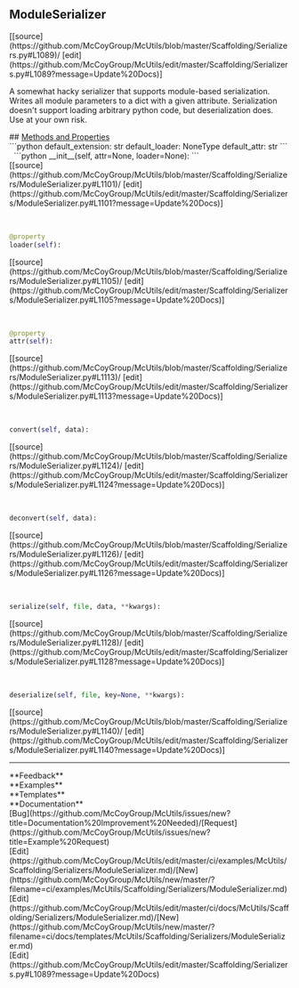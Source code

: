 ## <a id="McUtils.Scaffolding.Serializers.ModuleSerializer">ModuleSerializer</a> 

<div class="docs-source-link" markdown="1">
[[source](https://github.com/McCoyGroup/McUtils/blob/master/Scaffolding/Serializers.py#L1089)/
[edit](https://github.com/McCoyGroup/McUtils/edit/master/Scaffolding/Serializers.py#L1089?message=Update%20Docs)]
</div>

A somewhat hacky serializer that supports module-based serialization.
Writes all module parameters to a dict with a given attribute.
Serialization doesn't support loading arbitrary python code, but deserialization does.
Use at your own risk.







<div class="collapsible-section">
 <div class="collapsible-section collapsible-section-header" markdown="1">
## <a class="collapse-link" data-toggle="collapse" href="#methods" markdown="1"> Methods and Properties</a> <a class="float-right" data-toggle="collapse" href="#methods"><i class="fa fa-chevron-down"></i></a>
 </div>
 <div class="collapsible-section collapsible-section-body collapse show" id="methods" markdown="1">
 ```python
default_extension: str
default_loader: NoneType
default_attr: str
```
<a id="McUtils.Scaffolding.Serializers.ModuleSerializer.__init__" class="docs-object-method">&nbsp;</a> 
```python
__init__(self, attr=None, loader=None): 
```
<div class="docs-source-link" markdown="1">
[[source](https://github.com/McCoyGroup/McUtils/blob/master/Scaffolding/Serializers/ModuleSerializer.py#L1101)/
[edit](https://github.com/McCoyGroup/McUtils/edit/master/Scaffolding/Serializers/ModuleSerializer.py#L1101?message=Update%20Docs)]
</div>


<a id="McUtils.Scaffolding.Serializers.ModuleSerializer.loader" class="docs-object-method">&nbsp;</a> 
```python
@property
loader(self): 
```
<div class="docs-source-link" markdown="1">
[[source](https://github.com/McCoyGroup/McUtils/blob/master/Scaffolding/Serializers/ModuleSerializer.py#L1105)/
[edit](https://github.com/McCoyGroup/McUtils/edit/master/Scaffolding/Serializers/ModuleSerializer.py#L1105?message=Update%20Docs)]
</div>


<a id="McUtils.Scaffolding.Serializers.ModuleSerializer.attr" class="docs-object-method">&nbsp;</a> 
```python
@property
attr(self): 
```
<div class="docs-source-link" markdown="1">
[[source](https://github.com/McCoyGroup/McUtils/blob/master/Scaffolding/Serializers/ModuleSerializer.py#L1113)/
[edit](https://github.com/McCoyGroup/McUtils/edit/master/Scaffolding/Serializers/ModuleSerializer.py#L1113?message=Update%20Docs)]
</div>


<a id="McUtils.Scaffolding.Serializers.ModuleSerializer.convert" class="docs-object-method">&nbsp;</a> 
```python
convert(self, data): 
```
<div class="docs-source-link" markdown="1">
[[source](https://github.com/McCoyGroup/McUtils/blob/master/Scaffolding/Serializers/ModuleSerializer.py#L1124)/
[edit](https://github.com/McCoyGroup/McUtils/edit/master/Scaffolding/Serializers/ModuleSerializer.py#L1124?message=Update%20Docs)]
</div>


<a id="McUtils.Scaffolding.Serializers.ModuleSerializer.deconvert" class="docs-object-method">&nbsp;</a> 
```python
deconvert(self, data): 
```
<div class="docs-source-link" markdown="1">
[[source](https://github.com/McCoyGroup/McUtils/blob/master/Scaffolding/Serializers/ModuleSerializer.py#L1126)/
[edit](https://github.com/McCoyGroup/McUtils/edit/master/Scaffolding/Serializers/ModuleSerializer.py#L1126?message=Update%20Docs)]
</div>


<a id="McUtils.Scaffolding.Serializers.ModuleSerializer.serialize" class="docs-object-method">&nbsp;</a> 
```python
serialize(self, file, data, **kwargs): 
```
<div class="docs-source-link" markdown="1">
[[source](https://github.com/McCoyGroup/McUtils/blob/master/Scaffolding/Serializers/ModuleSerializer.py#L1128)/
[edit](https://github.com/McCoyGroup/McUtils/edit/master/Scaffolding/Serializers/ModuleSerializer.py#L1128?message=Update%20Docs)]
</div>


<a id="McUtils.Scaffolding.Serializers.ModuleSerializer.deserialize" class="docs-object-method">&nbsp;</a> 
```python
deserialize(self, file, key=None, **kwargs): 
```
<div class="docs-source-link" markdown="1">
[[source](https://github.com/McCoyGroup/McUtils/blob/master/Scaffolding/Serializers/ModuleSerializer.py#L1140)/
[edit](https://github.com/McCoyGroup/McUtils/edit/master/Scaffolding/Serializers/ModuleSerializer.py#L1140?message=Update%20Docs)]
</div>
 </div>
</div>












---


<div markdown="1" class="text-secondary">
<div class="container">
  <div class="row">
   <div class="col" markdown="1">
**Feedback**   
</div>
   <div class="col" markdown="1">
**Examples**   
</div>
   <div class="col" markdown="1">
**Templates**   
</div>
   <div class="col" markdown="1">
**Documentation**   
</div>
   <div class="col" markdown="1">
   
</div>
   <div class="col" markdown="1">
   
</div>
   <div class="col" markdown="1">
   
</div>
</div>
  <div class="row">
   <div class="col" markdown="1">
[Bug](https://github.com/McCoyGroup/McUtils/issues/new?title=Documentation%20Improvement%20Needed)/[Request](https://github.com/McCoyGroup/McUtils/issues/new?title=Example%20Request)   
</div>
   <div class="col" markdown="1">
[Edit](https://github.com/McCoyGroup/McUtils/edit/master/ci/examples/McUtils/Scaffolding/Serializers/ModuleSerializer.md)/[New](https://github.com/McCoyGroup/McUtils/new/master/?filename=ci/examples/McUtils/Scaffolding/Serializers/ModuleSerializer.md)   
</div>
   <div class="col" markdown="1">
[Edit](https://github.com/McCoyGroup/McUtils/edit/master/ci/docs/McUtils/Scaffolding/Serializers/ModuleSerializer.md)/[New](https://github.com/McCoyGroup/McUtils/new/master/?filename=ci/docs/templates/McUtils/Scaffolding/Serializers/ModuleSerializer.md)   
</div>
   <div class="col" markdown="1">
[Edit](https://github.com/McCoyGroup/McUtils/edit/master/Scaffolding/Serializers.py#L1089?message=Update%20Docs)   
</div>
   <div class="col" markdown="1">
   
</div>
   <div class="col" markdown="1">
   
</div>
   <div class="col" markdown="1">
   
</div>
</div>
</div>
</div>
